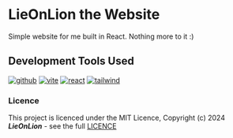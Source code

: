 # LieOnLion the Website

Simple website for me built in React. Nothing more to it :&#41;

## Development Tools Used
[![github](https://cdn.jsdelivr.net/npm/@intergrav/devins-badges@3/assets/compact-minimal/available/github_vector.svg)](https://github.com/)
[![vite](https://lieonstudios.github.io/assets/v1/badge/compact-minimal/svg/vite.svg)](https://vite.dev/)
[![react](https://lieonstudios.github.io/assets/v1/badge/compact-minimal/svg/react.svg)](https://react.dev/)
[![tailwind](https://lieonstudios.github.io/assets/v1/badge/compact-minimal/svg/tailwind.svg)](https://tailwindcss.com/)

### Licence

This project is licenced under the MIT Licence, Copyright (c) 2024 ***LieOnLion*** - see the full [LICENCE](https://github.com/LieOnLion/lieonlion.github.io/blob/site-v3/LICENSE)